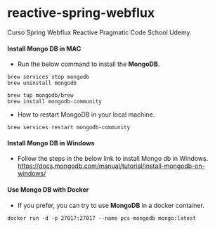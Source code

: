# reactive-spring-webflux
Curso Spring Webflux Reactive Pragmatic Code School Udemy.

#### Install Mongo DB in MAC
- Run the below command to install the **MongoDB**.
```
brew services stop mongodb
brew uninstall mongodb

brew tap mongodb/brew
brew install mongodb-community
```

-  How to restart MongoDB in your local machine.
```
brew services restart mongodb-community
```

#### Install Mongo DB in Windows
- Follow the steps in the below link to install Mongo db in Windows.
https://docs.mongodb.com/manual/tutorial/install-mongodb-on-windows/

#### Use Mongo DB with Docker
- If you prefer, you can try to use **MongoDB** in a docker container.
```
docker run -d -p 27017:27017 --name pcs-mongodb mongo:latest
```

